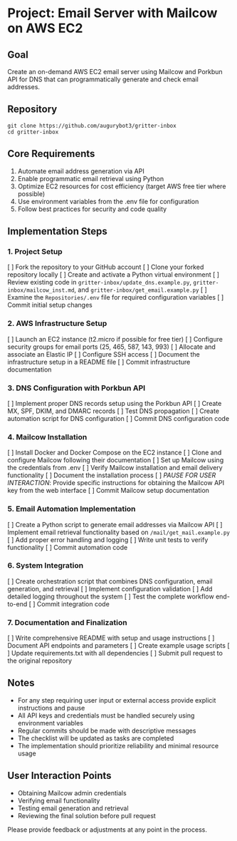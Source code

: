 # Project: Email Server with Mailcow on AWS EC2

## Goal
Create an on-demand AWS EC2 email server using Mailcow and Porkbun API for DNS that can programmatically generate and check email addresses.

## Repository
```
git clone https://github.com/augurybot3/gritter-inbox
cd gritter-inbox
```

## Core Requirements
1. Automate email address generation via API
2. Enable programmatic email retrieval using Python
3. Optimize EC2 resources for cost efficiency (target AWS free tier where possible)
4. Use environment variables from the .env file for configuration
5. Follow best practices for security and code quality

## Implementation Steps

### 1. Project Setup
[ ] Fork the repository to your GitHub account
[ ] Clone your forked repository locally
[ ] Create and activate a Python virtual environment
[ ] Review existing code in `gritter-inbox/update_dns.example.py`, `gritter-inbox/mailcow_inst.md`, and `gritter-inbox/get_email.example.py`
[ ] Examine the `Repositories/.env` file for required configuration variables
[ ] Commit initial setup changes

### 2. AWS Infrastructure Setup
[ ] Launch an EC2 instance (t2.micro if possible for free tier)
[ ] Configure security groups for email ports (25, 465, 587, 143, 993)
[ ] Allocate and associate an Elastic IP
[ ] Configure SSH access
[ ] Document the infrastructure setup in a README file
[ ] Commit infrastructure documentation

### 3. DNS Configuration with Porkbun API
[ ] Implement proper DNS records setup using the Porkbun API
[ ] Create MX, SPF, DKIM, and DMARC records
[ ] Test DNS propagation
[ ] Create automation script for DNS configuration
[ ] Commit DNS configuration code

### 4. Mailcow Installation
[ ] Install Docker and Docker Compose on the EC2 instance
[ ] Clone and configure Mailcow following their documentation
[ ] Set up Mailcow using the credentials from .env
[ ] Verify Mailcow installation and email delivery functionality
[ ] Document the installation process
[ ] *PAUSE FOR USER INTERACTION*: Provide specific instructions for obtaining the Mailcow API key from the web interface
[ ] Commit Mailcow setup documentation

### 5. Email Automation Implementation
[ ] Create a Python script to generate email addresses via Mailcow API
[ ] Implement email retrieval functionality based on `/mail/get_mail.example.py`
[ ] Add proper error handling and logging
[ ] Write unit tests to verify functionality
[ ] Commit automation code

### 6. System Integration
[ ] Create orchestration script that combines DNS configuration, email generation, and retrieval
[ ] Implement configuration validation
[ ] Add detailed logging throughout the system
[ ] Test the complete workflow end-to-end
[ ] Commit integration code

### 7. Documentation and Finalization
[ ] Write comprehensive README with setup and usage instructions
[ ] Document API endpoints and parameters
[ ] Create example usage scripts
[ ] Update requirements.txt with all dependencies
[ ] Submit pull request to the original repository

## Notes
- For any step requiring user input or external access provide explicit instructions and pause
- All API keys and credentials must be handled securely using environment variables
- Regular commits should be made with descriptive messages
- The checklist will be updated as tasks are completed
- The implementation should prioritize reliability and minimal resource usage

## User Interaction Points
- Obtaining Mailcow admin credentials
- Verifying email functionality
- Testing email generation and retrieval
- Reviewing the final solution before pull request

Please provide feedback or adjustments at any point in the process.